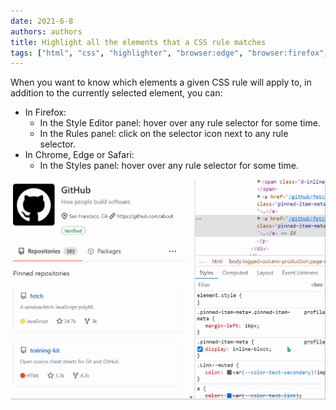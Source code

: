 ```yaml
---
date: 2021-6-8
authors: authors
title: Highlight all the elements that a CSS rule matches
tags: ["html", "css", "highlighter", "browser:edge", "browser:firefox", "browser:chrome", "browser:safari"]
---
```

When you want to know which elements a given CSS rule will apply to, in addition to the currently selected element, you can:

* In Firefox:
  * In the Style Editor panel: hover over any rule selector for some time.
  * In the Rules panel: click on the selector icon next to any rule selector.
* In Chrome, Edge or Safari:
  * In the Styles panel: hover over any rule selector for some time.

![GIF animation showing how hovering over selectors in chrome highlights the matching elements in the page](/assets/img/highlight-matching-elements.gif)